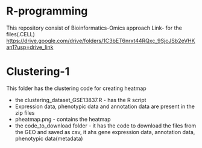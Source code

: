 # R-programming
This repository consist of Bioinformatics-Omics approach
Link- for the files(.CELL) https://drive.google.com/drive/folders/1C3bET6nrxt44RQxc_9SjcJSb2eVHKan1?usp=drive_link


# Clustering-1
This folder has the clustering code for creating heatmap
- the clustering_dataset_GSE13837.R     - has the R script
- Expression data, phenotypic data and annotation data are present in the zip files
- pheatmap.png - contains the heatmap
- the code_to_download folder - it has the code to download the files from the GEO and saved as csv, it ahs gene expression data, annotation data, phenotypic data(metadata)

